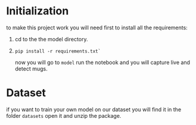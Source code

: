# Initialization
to make this project work you will need first to install all the requirements:
1. cd to the the model directory.
2.     pip install -r requirements.txt`

    now you will go to `model` run the notebook and you will capture live and detect mugs.
# Dataset
if you want to train your own model on our dataset you will find it in the folder `datasets` open it and unzip the package.
